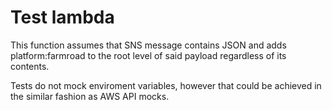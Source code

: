 # Test lambda

This function assumes that SNS message contains JSON and adds platform:farmroad to the root level of said payload regardless of its contents.

Tests do not mock enviroment variables, however that could be achieved in the similar fashion as AWS API mocks.
